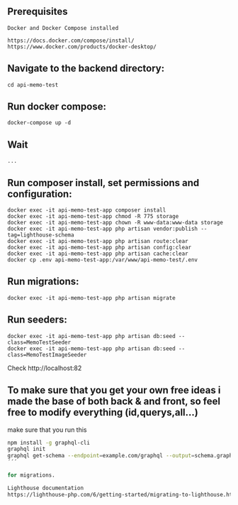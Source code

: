 ## Prerequisites

    Docker and Docker Compose installed
    
    https://docs.docker.com/compose/install/
    https://www.docker.com/products/docker-desktop/

## Navigate to the backend directory:

    cd api-memo-test

## Run docker compose:

    docker-compose up -d

## Wait

    ...

## Run composer install, set permissions and configuration:

    docker exec -it api-memo-test-app composer install
    docker exec -it api-memo-test-app chmod -R 775 storage
    docker exec -it api-memo-test-app chown -R www-data:www-data storage
    docker exec -it api-memo-test-app php artisan vendor:publish --tag=lighthouse-schema
    docker exec -it api-memo-test-app php artisan route:clear
    docker exec -it api-memo-test-app php artisan config:clear
    docker exec -it api-memo-test-app php artisan cache:clear
    docker cp .env api-memo-test-app:/var/www/api-memo-test/.env


## Run migrations:

    docker exec -it api-memo-test-app php artisan migrate

## Run seeders:

    docker exec -it api-memo-test-app php artisan db:seed --class=MemoTestSeeder
    docker exec -it api-memo-test-app php artisan db:seed --class=MemoTestImageSeeder

Check http://localhost:82

## To make sure that you get your own free ideas i made the base of both back & and front, so feel free to modify everything (id,querys,all...)

make sure that you run this

```bash
npm install -g graphql-cli
graphql init
graphql get-schema --endpoint=example.com/graphql --output=schema.graphql
´´´

for migrations.

Lighthouse documentation
https://lighthouse-php.com/6/getting-started/migrating-to-lighthouse.html#schema-definition





